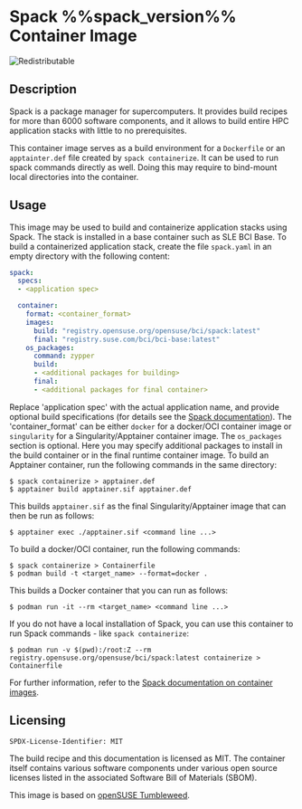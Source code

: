 # Spack %%spack_version%% Container Image
![Redistributable](https://img.shields.io/badge/Redistributable-Yes-green)


## Description
Spack is a package manager for supercomputers. It provides build recipes
for more than 6000 software components, and it allows to build entire
HPC application stacks with little to no prerequisites.

This container image serves as a build environment for a `Dockerfile`
or an `apptainter.def` file created by `spack containerize`. It can be
used to run spack commands directly as well. Doing this may require to
bind-mount local directories into the container.

## Usage
This image may be used to build and containerize application stacks using
Spack. The stack is installed in a base container such as SLE BCI Base.
To build a containerized application stack, create the file `spack.yaml`
in an empty directory with the following content:
```yaml
spack:
  specs:
  - <application spec>

  container:
    format: <container_format>
    images:
      build: "registry.opensuse.org/opensuse/bci/spack:latest"
      final: "registry.suse.com/bci/bci-base:latest"
    os_packages:
      command: zypper
      build:
      - <additional packages for building>
      final:
      - <additional packages for final container>
```
Replace 'application spec' with the actual application name, and provide optional
build specifications (for details see the
[Spack documentation](https://spack.readthedocs.io/en/latest/)).
The 'container_format' can be either `docker` for a docker/OCI container
image or `singularity` for a Singularity/Apptainer container image.
The `os_packages` section is optional. Here you may specify additional
packages to install in the build container or in the final
runtime container image.
To build an Apptainer container, run the following commands in the same
directory:
```ShellSession
$ spack containerize > apptainer.def
$ apptainer build apptainer.sif apptainer.def
```
This builds `apptainer.sif` as the final Singularity/Apptainer image that can then be run as follows:
```ShellSession
$ apptainer exec ./apptainer.sif <command line ...>
```
To build a docker/OCI container, run the following commands:
```ShellSession
$ spack containerize > Containerfile
$ podman build -t <target_name> --format=docker .
```
This builds a Docker container that you can run as follows:
```
$ podman run -it --rm <target_name> <command line ...>
```
If you do not have a local installation of Spack, you can use this container
to run Spack commands - like `spack containerize`:
```ShellSession
$ podman run -v $(pwd):/root:Z --rm registry.opensuse.org/opensuse/bci/spack:latest containerize > Containerfile
```
For further information, refer to the
[Spack documentation on container images](https://spack.readthedocs.io/en/latest/containers.html).
## Licensing
`SPDX-License-Identifier: MIT`

The build recipe and this documentation is licensed as MIT.
The container itself contains various software components under various open source licenses listed in the associated
Software Bill of Materials (SBOM).

This image is based on [openSUSE Tumbleweed](https://get.opensuse.org/tumbleweed/).
